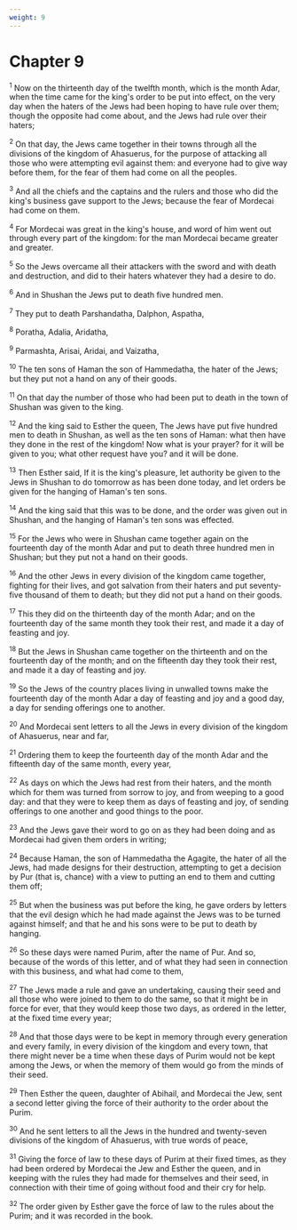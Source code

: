 ```yaml
---
weight: 9
---
```


# Chapter 9

<sup>1</sup> Now on the thirteenth day of the twelfth month, which is the month Adar, when the time came for the king's order to be put into effect, on the very day when the haters of the Jews had been hoping to have rule over them; though the opposite had come about, and the Jews had rule over their haters; 

<sup>2</sup> On that day, the Jews came together in their towns through all the divisions of the kingdom of Ahasuerus, for the purpose of attacking all those who were attempting evil against them: and everyone had to give way before them, for the fear of them had come on all the peoples. 

<sup>3</sup> And all the chiefs and the captains and the rulers and those who did the king's business gave support to the Jews; because the fear of Mordecai had come on them. 

<sup>4</sup> For Mordecai was great in the king's house, and word of him went out through every part of the kingdom: for the man Mordecai became greater and greater. 

<sup>5</sup> So the Jews overcame all their attackers with the sword and with death and destruction, and did to their haters whatever they had a desire to do. 

<sup>6</sup> And in Shushan the Jews put to death five hundred men. 

<sup>7</sup> They put to death Parshandatha, Dalphon, Aspatha, 

<sup>8</sup> Poratha, Adalia, Aridatha, 

<sup>9</sup> Parmashta, Arisai, Aridai, and Vaizatha, 

<sup>10</sup> The ten sons of Haman the son of Hammedatha, the hater of the Jews; but they put not a hand on any of their goods. 

<sup>11</sup> On that day the number of those who had been put to death in the town of Shushan was given to the king. 

<sup>12</sup> And the king said to Esther the queen, The Jews have put five hundred men to death in Shushan, as well as the ten sons of Haman: what then have they done in the rest of the kingdom! Now what is your prayer? for it will be given to you; what other request have you? and it will be done. 

<sup>13</sup> Then Esther said, If it is the king's pleasure, let authority be given to the Jews in Shushan to do tomorrow as has been done today, and let orders be given for the hanging of Haman's ten sons. 

<sup>14</sup> And the king said that this was to be done, and the order was given out in Shushan, and the hanging of Haman's ten sons was effected. 

<sup>15</sup> For the Jews who were in Shushan came together again on the fourteenth day of the month Adar and put to death three hundred men in Shushan; but they put not a hand on their goods. 

<sup>16</sup> And the other Jews in every division of the kingdom came together, fighting for their lives, and got salvation from their haters and put seventy-five thousand of them to death; but they did not put a hand on their goods. 

<sup>17</sup> This they did on the thirteenth day of the month Adar; and on the fourteenth day of the same month they took their rest, and made it a day of feasting and joy. 

<sup>18</sup> But the Jews in Shushan came together on the thirteenth and on the fourteenth day of the month; and on the fifteenth day they took their rest, and made it a day of feasting and joy. 

<sup>19</sup> So the Jews of the country places living in unwalled towns make the fourteenth day of the month Adar a day of feasting and joy and a good day, a day for sending offerings one to another. 

<sup>20</sup> And Mordecai sent letters to all the Jews in every division of the kingdom of Ahasuerus, near and far, 

<sup>21</sup> Ordering them to keep the fourteenth day of the month Adar and the fifteenth day of the same month, every year, 

<sup>22</sup> As days on which the Jews had rest from their haters, and the month which for them was turned from sorrow to joy, and from weeping to a good day: and that they were to keep them as days of feasting and joy, of sending offerings to one another and good things to the poor. 

<sup>23</sup> And the Jews gave their word to go on as they had been doing and as Mordecai had given them orders in writing; 

<sup>24</sup> Because Haman, the son of Hammedatha the Agagite, the hater of all the Jews, had made designs for their destruction, attempting to get a decision by Pur (that is, chance) with a view to putting an end to them and cutting them off; 

<sup>25</sup> But when the business was put before the king, he gave orders by letters that the evil design which he had made against the Jews was to be turned against himself; and that he and his sons were to be put to death by hanging. 

<sup>26</sup> So these days were named Purim, after the name of Pur. And so, because of the words of this letter, and of what they had seen in connection with this business, and what had come to them, 

<sup>27</sup> The Jews made a rule and gave an undertaking, causing their seed and all those who were joined to them to do the same, so that it might be in force for ever, that they would keep those two days, as ordered in the letter, at the fixed time every year; 

<sup>28</sup> And that those days were to be kept in memory through every generation and every family, in every division of the kingdom and every town, that there might never be a time when these days of Purim would not be kept among the Jews, or when the memory of them would go from the minds of their seed. 

<sup>29</sup> Then Esther the queen, daughter of Abihail, and Mordecai the Jew, sent a second letter giving the force of their authority to the order about the Purim. 

<sup>30</sup> And he sent letters to all the Jews in the hundred and twenty-seven divisions of the kingdom of Ahasuerus, with true words of peace, 

<sup>31</sup> Giving the force of law to these days of Purim at their fixed times, as they had been ordered by Mordecai the Jew and Esther the queen, and in keeping with the rules they had made for themselves and their seed, in connection with their time of going without food and their cry for help. 

<sup>32</sup> The order given by Esther gave the force of law to the rules about the Purim; and it was recorded in the book. 


